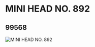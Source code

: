# MINI HEAD NO. 892
## 99568
![MINI HEAD NO. 892](https://lc-www-live-s.legocdn.com/media/bricks/5/2/4651442.jpg)